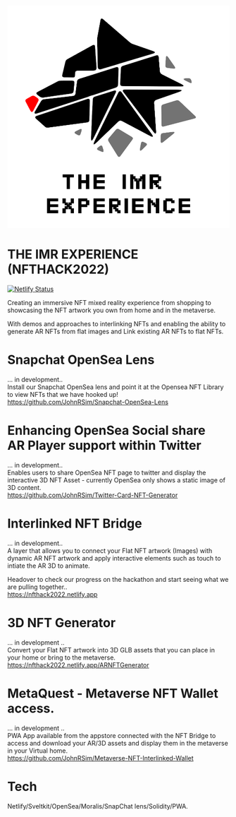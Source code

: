 <img src="./images/logo.png" alt="THE IMR EXPERIENCE">

# THE IMR EXPERIENCE (NFTHACK2022)
[![Netlify Status](https://api.netlify.com/api/v1/badges/9d34f6d2-f321-4e9a-bfe5-cad00261e5cd/deploy-status)](https://app.netlify.com/sites/nfthack2022/deploys)

Creating an immersive NFT mixed reality experience from shopping to showcasing the NFT artwork you own from home and in the metaverse.

With demos and approaches to interlinking NFTs and enabling the ability to generate AR NFTs from flat images and Link existing AR NFTs to flat NFTs. 

# Snapchat OpenSea Lens
... in development..<br /> 
Install our Snapchat OpenSea lens and point it at the Opensea NFT Library to view NFTs that we have hooked up!<br />
https://github.com/JohnRSim/Snapchat-OpenSea-Lens <br />

# Enhancing OpenSea Social share<br />AR Player support within Twitter
... in development.. <br />
Enables users to share OpenSea NFT page to twitter and display the interactive 3D NFT Asset - currently OpenSea only shows a static image of 3D content. <br />
https://github.com/JohnRSim/Twitter-Card-NFT-Generator 

# Interlinked NFT Bridge
... in development.. <br />
A layer that allows you to connect your Flat NFT artwork (Images) with dynamic AR NFT artwork and apply interactive elements such as touch to intiate the AR 3D to animate.

Headover to check our progress on the hackathon and start seeing what we are pulling together..<br />
https://nfthack2022.netlify.app

# 3D NFT Generator
... in development .. <br />
Convert your Flat NFT artwork into 3D GLB assets that you can place in your home or bring to the metaverse.<br />
https://nfthack2022.netlify.app/ARNFTGenerator

# MetaQuest - Metaverse NFT Wallet access.
... in development .. <br />
PWA App available from the appstore connected with the NFT Bridge to access and download your AR/3D assets and display them in the metaverse in your Virtual home.<br />
https://github.com/JohnRSim/Metaverse-NFT-Interlinked-Wallet

# Tech
Netlify/Sveltkit/OpenSea/Moralis/SnapChat lens/Solidity/PWA.
